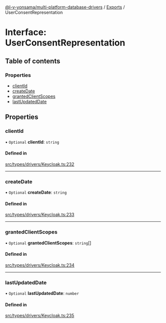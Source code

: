 [@l-v-yonsama/multi-platform-database-drivers](../README.md) / [Exports](../modules.md) / UserConsentRepresentation

# Interface: UserConsentRepresentation

## Table of contents

### Properties

- [clientId](UserConsentRepresentation.md#clientid)
- [createDate](UserConsentRepresentation.md#createdate)
- [grantedClientScopes](UserConsentRepresentation.md#grantedclientscopes)
- [lastUpdatedDate](UserConsentRepresentation.md#lastupdateddate)

## Properties

### clientId

• `Optional` **clientId**: `string`

#### Defined in

[src/types/drivers/Keycloak.ts:232](https://github.com/l-v-yonsama/db-drivers/blob/d4478ef/src/types/drivers/Keycloak.ts#L232)

___

### createDate

• `Optional` **createDate**: `string`

#### Defined in

[src/types/drivers/Keycloak.ts:233](https://github.com/l-v-yonsama/db-drivers/blob/d4478ef/src/types/drivers/Keycloak.ts#L233)

___

### grantedClientScopes

• `Optional` **grantedClientScopes**: `string`[]

#### Defined in

[src/types/drivers/Keycloak.ts:234](https://github.com/l-v-yonsama/db-drivers/blob/d4478ef/src/types/drivers/Keycloak.ts#L234)

___

### lastUpdatedDate

• `Optional` **lastUpdatedDate**: `number`

#### Defined in

[src/types/drivers/Keycloak.ts:235](https://github.com/l-v-yonsama/db-drivers/blob/d4478ef/src/types/drivers/Keycloak.ts#L235)
